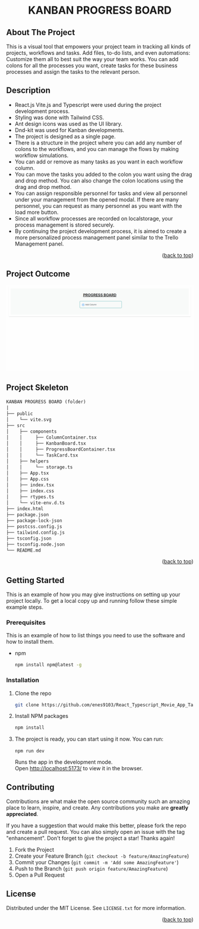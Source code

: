 <div align="center">
  <h1 align="center">KANBAN PROGRESS BOARD</h1>
</div>

<!-- ABOUT THE PROJECT -->

## About The Project

This is a visual tool that empowers your project team in tracking all kinds of projects, workflows and tasks. Add files, to-do lists, and even automations: Customize them all to best suit the way your team works. You can add colons for all the processes you want, create tasks for these business processes and assign the tasks to the relevant person.

<!-- DESCRİPTİON -->

## Description

- React.js Vite.js and Typescript were used during the project development process.
- Styling was done with Tailwind CSS.
- Ant design icons was used as the UI library.
- Dnd-kit was used for Kanban developments.
- The project is designed as a single page.
- There is a structure in the project where you can add any number of colons to the workflows, and you can manage the flows by making workflow simulations.
- You can add or remove as many tasks as you want in each workflow column.
- You can move the tasks you added to the colon you want using the drag and drop method. You can also change the colon locations using the drag and drop method.
- You can assign responsible personnel for tasks and view all personnel under your management from the opened modal. If there are many personnel, you can request as many personnel as you want with the load more button.
- Since all workflow processes are recorded on localstorage, your process management is stored securely.
- By continuing the project development process, it is aimed to create a more personalized process management panel similar to the Trello Management panel.

<p align="right">(<a href="#top">back to top</a>)</p>

<!-- PROJECT OUTCOME -->

## Project Outcome

![Project Outcome](Animation.gif)

<!-- PROJECT SKELETON -->

## Project Skeleton

```
KANBAN PROGRESS BOARD (folder)
|
├── public
│    └── vite.svg
├── src
│    ├── components
│    │     ├── ColumnContainer.tsx
│    │     ├── KanbanBoard.tsx
│    │     ├── ProgressBoardContainer.tsx
│    │     └── TaskCard.tsx
│    ├── helpers
│    │     └── storage.ts
│    ├── App.tsx
│    ├── App.css
│    ├── index.tsx
│    ├── index.css
│    ├── rtypes.ts
│    └── vite-env.d.ts
├── index.html
├── package.json
├── package-lock-json
├── postcss.config.js
├── tailwind.config.js
├── tsconfig.json
├── tsconfig.node.json
└── README.md
```

<p align="right">(<a href="#top">back to top</a>)</p>


<!-- GETTING STARTED -->
## Getting Started

This is an example of how you may give instructions on setting up your project locally.
To get a local copy up and running follow these simple example steps.

### Prerequisites

This is an example of how to list things you need to use the software and how to install them.
* npm
  ```sh
  npm install npm@latest -g
  ```

### Installation

1. Clone the repo
   ```sh
   git clone https://github.com/enes9103/React_Typescript_Movie_App_Task.git
   ```
2. Install NPM packages
   ```sh
   npm install
   ```

3. The project is ready, you can start using it now.
    You can run:

    `npm run dev`

    Runs the app in the development mode.\
    Open [http://localhost:5173/](http://localhost:5173) to view it in the browser.

<!-- CONTRIBUTING -->
## Contributing

Contributions are what make the open source community such an amazing place to learn, inspire, and create. Any contributions you make are **greatly appreciated**.

If you have a suggestion that would make this better, please fork the repo and create a pull request. You can also simply open an issue with the tag "enhancement".
Don't forget to give the project a star! Thanks again!

1. Fork the Project
2. Create your Feature Branch (`git checkout -b feature/AmazingFeature`)
3. Commit your Changes (`git commit -m 'Add some AmazingFeature'`)
4. Push to the Branch (`git push origin feature/AmazingFeature`)
5. Open a Pull Request

<!-- LICENSE -->
## License

Distributed under the MIT License. See `LICENSE.txt` for more information.

<p align="right">(<a href="#top">back to top</a>)</p>